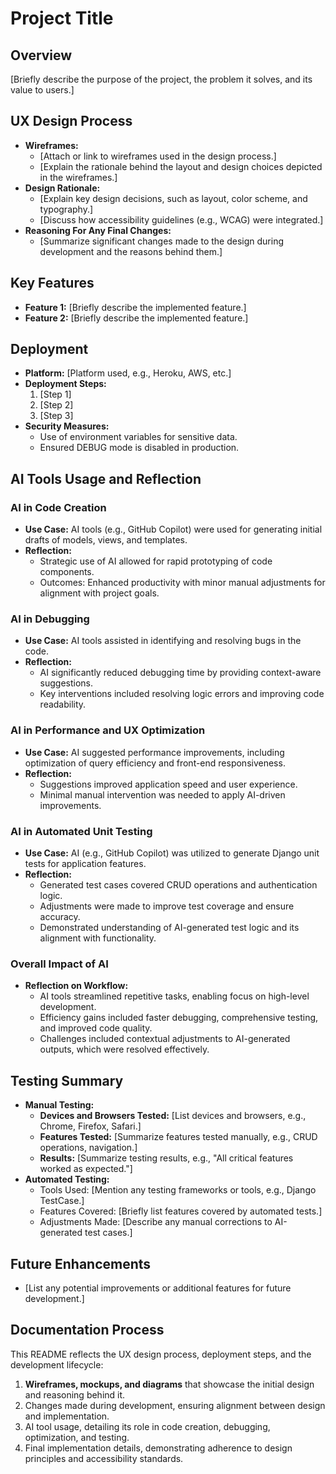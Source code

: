 # Project Title

## Overview
[Briefly describe the purpose of the project, the problem it solves, and its value to users.]

## UX Design Process
- **Wireframes:**
  - [Attach or link to wireframes used in the design process.]
  - [Explain the rationale behind the layout and design choices depicted in the wireframes.]
- **Design Rationale:**
  - [Explain key design decisions, such as layout, color scheme, and typography.]
  - [Discuss how accessibility guidelines (e.g., WCAG) were integrated.]
- **Reasoning For Any Final Changes:**
  - [Summarize significant changes made to the design during development and the reasons behind them.]

## Key Features
- **Feature 1:** [Briefly describe the implemented feature.]
- **Feature 2:** [Briefly describe the implemented feature.]

## Deployment
- **Platform:** [Platform used, e.g., Heroku, AWS, etc.]
- **Deployment Steps:** 
  1. [Step 1]
  2. [Step 2]
  3. [Step 3]
- **Security Measures:**
  - Use of environment variables for sensitive data.
  - Ensured DEBUG mode is disabled in production.

## AI Tools Usage and Reflection

### AI in Code Creation
- **Use Case:** AI tools (e.g., GitHub Copilot) were used for generating initial drafts of models, views, and templates.
- **Reflection:** 
  - Strategic use of AI allowed for rapid prototyping of code components.
  - Outcomes: Enhanced productivity with minor manual adjustments for alignment with project goals.

### AI in Debugging
- **Use Case:** AI tools assisted in identifying and resolving bugs in the code.
- **Reflection:** 
  - AI significantly reduced debugging time by providing context-aware suggestions.
  - Key interventions included resolving logic errors and improving code readability.

### AI in Performance and UX Optimization
- **Use Case:** AI suggested performance improvements, including optimization of query efficiency and front-end responsiveness.
- **Reflection:** 
  - Suggestions improved application speed and user experience.
  - Minimal manual intervention was needed to apply AI-driven improvements.

### AI in Automated Unit Testing
- **Use Case:** AI (e.g., GitHub Copilot) was utilized to generate Django unit tests for application features.
- **Reflection:** 
  - Generated test cases covered CRUD operations and authentication logic.
  - Adjustments were made to improve test coverage and ensure accuracy.
  - Demonstrated understanding of AI-generated test logic and its alignment with functionality.

### Overall Impact of AI
- **Reflection on Workflow:** 
  - AI tools streamlined repetitive tasks, enabling focus on high-level development.
  - Efficiency gains included faster debugging, comprehensive testing, and improved code quality.
  - Challenges included contextual adjustments to AI-generated outputs, which were resolved effectively.

## Testing Summary
- **Manual Testing:**
  - **Devices and Browsers Tested:** [List devices and browsers, e.g., Chrome, Firefox, Safari.]
  - **Features Tested:** [Summarize features tested manually, e.g., CRUD operations, navigation.]
  - **Results:** [Summarize testing results, e.g., "All critical features worked as expected."]
- **Automated Testing:**
  - Tools Used: [Mention any testing frameworks or tools, e.g., Django TestCase.]
  - Features Covered: [Briefly list features covered by automated tests.]
  - Adjustments Made: [Describe any manual corrections to AI-generated test cases.]

## Future Enhancements
- [List any potential improvements or additional features for future development.]

## Documentation Process
This README reflects the UX design process, deployment steps, and the development lifecycle:
1. **Wireframes, mockups, and diagrams** that showcase the initial design and reasoning behind it.
2. Changes made during development, ensuring alignment between design and implementation.
3. AI tool usage, detailing its role in code creation, debugging, optimization, and testing.
4. Final implementation details, demonstrating adherence to design principles and accessibility standards.

